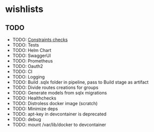 # wishlists

## TODO

- TODO: [Constraints checks](https://github.com/launchbadge/realworld-axum-sqlx/blob/f1b25654773228297e35c292f357d33b7121a101/src/http/users.rs#L80)
- TODO: Tests
- TODO: Helm Chart
- TODO: SwaggerUI
- TODO: Prometheus
- TODO: Oauth2
- TODO: CI
- TODO: Logging
- TODO: Build .sqlx folder in pipeline, pass to Build stage as artifact
- TODO: Divide routes creations for groups
- TODO: Generate models from sqlx migrations
- TODO: Healthchecks
- TODO: Distroless docker image (scratch)
- TODO: Minimize deps
- TODO: apt-key in devcontainer is deprecated
- TODO: debug
- TODO: mount /var/lib/docker to devcontainer
